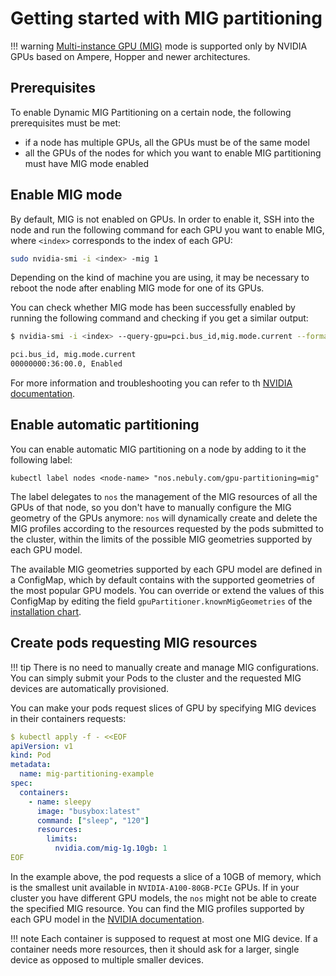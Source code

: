 # Getting started with MIG partitioning

!!! warning
    [Multi-instance GPU (MIG)](https://docs.nvidia.com/datacenter/tesla/mig-user-guide/index.html) mode is supported only by NVIDIA GPUs based on Ampere, Hopper and newer architectures.

## Prerequisites

To enable Dynamic MIG Partitioning on a certain node, the following prerequisites must be met:

- if a node has multiple GPUs, all the GPUs must be of the same model
- all the GPUs of the nodes for which you want to enable MIG partitioning must have MIG mode enabled

## Enable MIG mode

By default, MIG is not enabled on GPUs. In order to enable it, SSH into the node and run the following command for each GPU you want to enable MIG, where `<index>` corresponds to the index of each GPU:

```bash
sudo nvidia-smi -i <index> -mig 1
```

Depending on the kind of machine you are using, it may be necessary to reboot the node after enabling MIG mode for one of its GPUs.

You can check whether MIG mode has been successfully enabled by running the following command and checking if you get a similar output:

```bash
$ nvidia-smi -i <index> --query-gpu=pci.bus_id,mig.mode.current --format=csv

pci.bus_id, mig.mode.current
00000000:36:00.0, Enabled
```

For more information and troubleshooting you can refer to th<!-- e -->
[NVIDIA documentation](https://docs.nvidia.com/datacenter/tesla/mig-user-guide/#enable-mig-mode).

## Enable automatic partitioning

You can enable automatic MIG partitioning on a node by adding to it the following label:

```shell
kubectl label nodes <node-name> "nos.nebuly.com/gpu-partitioning=mig"
```

The label delegates to `nos` the management of the MIG resources of all the GPUs of that node, so you don't have to manually configure the MIG geometry of the GPUs anymore: `nos` will dynamically create and delete the MIG profiles according to the resources requested by the pods submitted to the cluster, within the limits of the possible MIG geometries supported by each GPU model.

The available MIG geometries supported by each GPU model are defined in a ConfigMap, which by default contains with the supported geometries of the most popular GPU models. You can override or extend the values of this ConfigMap by editing the field `gpuPartitioner.knownMigGeometries` of the [installation chart](../helm-charts/nos/README.md).

## Create pods requesting MIG resources

!!! tip
    There is no need to manually create and manage MIG configurations.
    You can simply submit your Pods to the cluster and the requested MIG devices are automatically provisioned.

You can make your pods request slices of GPU by specifying MIG devices in their containers requests:

```yaml
$ kubectl apply -f - <<EOF
apiVersion: v1
kind: Pod
metadata:
  name: mig-partitioning-example
spec:
  containers:
    - name: sleepy
      image: "busybox:latest"
      command: ["sleep", "120"]
      resources:
        limits:
          nvidia.com/mig-1g.10gb: 1
EOF
```

In the example above, the pod requests a slice of a 10GB of memory, which is the smallest unit available in `NVIDIA-A100-80GB-PCIe` GPUs. If in your cluster you have different GPU models, the `nos` might not be able to create the specified MIG resource. You can find the MIG profiles supported by each GPU model in the [NVIDIA documentation](https://docs.nvidia.com/datacenter/tesla/mig-user-guide/#supported-profiles).

!!! note
    Each container is supposed to request at most one MIG device. If a container needs more resources,
    then it should ask for a larger, single device as opposed to multiple smaller devices.
